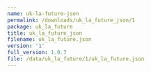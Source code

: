 ```yaml
---
name: uk-la-future-json
permalink: /downloads/uk_la_future_json/1
package: uk_la_future
title: uk_la_future_json
filename: uk_la_future.json
version: '1'
full_version: 1.0.7
file: /data/uk_la_future/1/uk_la_future.json
---
```

